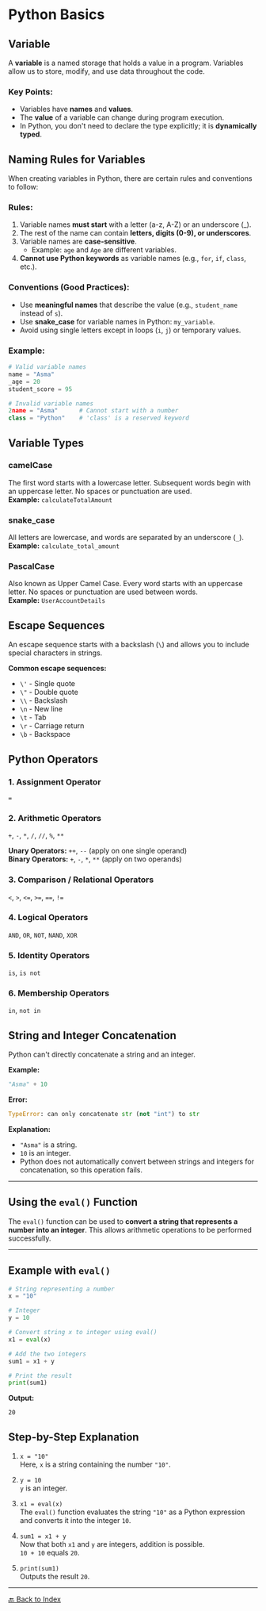 # Python Basics

## Variable

A **variable** is a named storage that holds a value in a program. Variables allow us to store, modify, and use data throughout the code.  

### Key Points:
- Variables have **names** and **values**.
- The **value** of a variable can change during program execution.
- In Python, you don't need to declare the type explicitly; it is **dynamically typed**.


## Naming Rules for Variables

When creating variables in Python, there are certain rules and conventions to follow:

### Rules:
1. Variable names **must start** with a letter (a-z, A-Z) or an underscore (_).
2. The rest of the name can contain **letters, digits (0-9), or underscores**.
3. Variable names are **case-sensitive**.  
   - Example: `age` and `Age` are different variables.
4. **Cannot use Python keywords** as variable names (e.g., `for`, `if`, `class`, etc.).

### Conventions (Good Practices):
- Use **meaningful names** that describe the value (e.g., `student_name` instead of `s`).
- Use **snake_case** for variable names in Python: `my_variable`.
- Avoid using single letters except in loops (`i`, `j`) or temporary values.

### Example:
```python
# Valid variable names
name = "Asma"
_age = 20
student_score = 95

# Invalid variable names
2name = "Asma"      # Cannot start with a number
class = "Python"    # 'class' is a reserved keyword

```
## Variable Types

### camelCase
The first word starts with a lowercase letter. Subsequent words begin with an uppercase letter. No spaces or punctuation are used.  
**Example:** `calculateTotalAmount`

### snake_case
All letters are lowercase, and words are separated by an underscore (`_`).  
**Example:** `calculate_total_amount`

### PascalCase
Also known as Upper Camel Case. Every word starts with an uppercase letter. No spaces or punctuation are used between words.  
**Example:** `UserAccountDetails`

## Escape Sequences

An escape sequence starts with a backslash (`\`) and allows you to include special characters in strings.

**Common escape sequences:**

- `\'` - Single quote  
- `\"` - Double quote  
- `\\` - Backslash  
- `\n` - New line  
- `\t` - Tab  
- `\r` - Carriage return  
- `\b` - Backspace

## Python Operators

### 1. Assignment Operator
`=`  

### 2. Arithmetic Operators
`+`, `-`, `*`, `/`, `//`, `%`, `**`  

**Unary Operators:** `++`, `--` (apply on one single operand)  
**Binary Operators:** `+`, `-`, `*`, `**` (apply on two operands)  

### 3. Comparison / Relational Operators
`<`, `>`, `<=`, `>=`, `==`, `!=`  

### 4. Logical Operators
`AND`, `OR`, `NOT`, `NAND`, `XOR`  

### 5. Identity Operators
`is`, `is not`  

### 6. Membership Operators
`in`, `not in`  

## String and Integer Concatenation

Python can't directly concatenate a string and an integer.  

**Example:**

```python
"Asma" + 10
```
**Error:**
```python
TypeError: can only concatenate str (not "int") to str
```

**Explanation:**

* `"Asma"` is a string.
* `10` is an integer.
* Python does not automatically convert between strings and integers for concatenation, so this operation fails.

---

## Using the `eval()` Function

The `eval()` function can be used to **convert a string that represents a number into an integer**.
This allows arithmetic operations to be performed successfully.

---

## Example with `eval()`

```python
# String representing a number
x = "10"

# Integer
y = 10

# Convert string x to integer using eval()
x1 = eval(x)

# Add the two integers
sum1 = x1 + y

# Print the result
print(sum1)
```

**Output:**

```
20
```
## Step-by-Step Explanation

1. `x = "10"`  
   Here, `x` is a string containing the number `"10"`.

2. `y = 10`  
   `y` is an integer.

3. `x1 = eval(x)`  
   The `eval()` function evaluates the string `"10"` as a Python expression and converts it into the integer `10`.

4. `sum1 = x1 + y`  
   Now that both `x1` and `y` are integers, addition is possible.  
   `10 + 10` equals `20`.

5. `print(sum1)`  
   Outputs the result `20`.



---
[🔙 Back to Index](README.md)

